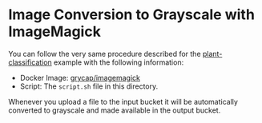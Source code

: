 # Image Conversion to Grayscale with ImageMagick

You can follow the very same procedure described for the [plant-classification](https://github.com/grycap/oscar/tree/master/examples/plant-classification-theano) example with the following information:

* Docker Image: [grycap/imagemagick](https://hub.docker.com/r/grycap/imagemagick/)
* Script: The `script.sh` file in this directory.

Whenever you upload a file to the input bucket it will be automatically converted to grayscale and made available in the output bucket.
